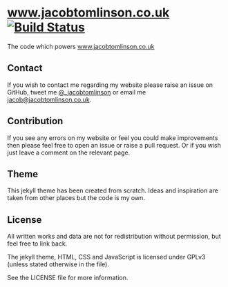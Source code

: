 # www.jacobtomlinson.co.uk [![Build Status](https://travis-ci.org/jacobtomlinson/jacobtomlinson.github.io.svg?branch=master)](https://travis-ci.org/jacobtomlinson/jacobtomlinson.github.io)

The code which powers www.jacobtomlinson.co.uk

## Contact
If you wish to contact me regarding my website please raise an issue on GitHub,
tweet me [@_jacobtomlinson](http://www.twitter.com/_jacobtomlinson) or email me
[jacob@jacobtomlinson.co.uk](mailto:jacob@jacobtomlinson.co.uk).

## Contribution
If you see any errors on my website or feel you could make improvements then please
feel free to open an issue or raise a pull request. Or if you wish just leave a comment
on the relevant page.

## Theme
This jekyll theme has been created from scratch. Ideas and inspiration are taken
from other places but the code is my own.

## License
All written works and data are not for redistribution without permission, but feel free to link back.

The jekyll theme, HTML, CSS and JavaScript is licensed under GPLv3 (unless stated otherwise in the file).

See the LICENSE file for more information.
